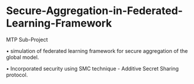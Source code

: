 # Secure-Aggregation-in-Federated-Learning-Framework 

MTP Sub-Project

• simulation of federated learning framework for secure aggregation of the global model. 

• Incorporated security using SMC technique - Additive Secret Sharing protocol.

